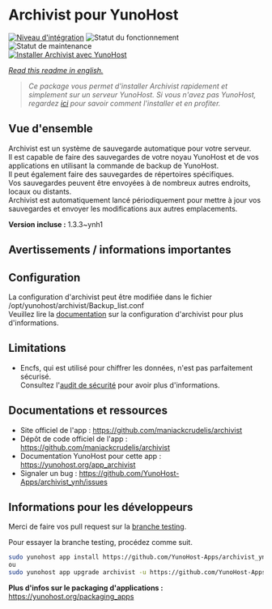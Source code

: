 <!--
N.B.: This README was automatically generated by https://github.com/YunoHost/apps/tree/master/tools/README-generator
It shall NOT be edited by hand.
-->

# Archivist pour YunoHost

[![Niveau d'intégration](https://dash.yunohost.org/integration/archivist.svg)](https://dash.yunohost.org/appci/app/archivist) ![Statut du fonctionnement](https://ci-apps.yunohost.org/ci/badges/archivist.status.svg) ![Statut de maintenance](https://ci-apps.yunohost.org/ci/badges/archivist.maintain.svg)  
[![Installer Archivist avec YunoHost](https://install-app.yunohost.org/install-with-yunohost.svg)](https://install-app.yunohost.org/?app=archivist)

*[Read this readme in english.](./README.md)*

> *Ce package vous permet d'installer Archivist rapidement et simplement sur un serveur YunoHost.
Si vous n'avez pas YunoHost, regardez [ici](https://yunohost.org/#/install) pour savoir comment l'installer et en profiter.*

## Vue d'ensemble

Archivist est un système de sauvegarde automatique pour votre serveur.  
Il est capable de faire des sauvegardes de votre noyau YunoHost et de vos applications en utilisant la commande de backup de YunoHost.  
Il peut également faire des sauvegardes de répertoires spécifiques.  
Vos sauvegardes peuvent être envoyées à de nombreux autres endroits, locaux ou distants.  
Archivist est automatiquement lancé périodiquement pour mettre à jour vos sauvegardes et envoyer les modifications aux autres emplacements.


**Version incluse :** 1.3.3~ynh1
## Avertissements / informations importantes

## Configuration

La configuration d'archivist peut être modifiée dans le fichier /opt/yunohost/archivist/Backup_list.conf  
Veuillez lire la [documentation](https://github.com/maniackcrudelis/archivist/blob/master/Configuration_fr.md) sur la configuration d'archivist pour plus d'informations.

## Limitations

* Encfs, qui est utilisé pour chiffrer les données, n'est pas parfaitement sécurisé.  
Consultez l'[audit de sécurité](https://defuse.ca/audits/encfs.htm) pour avoir plus d'informations.


## Documentations et ressources

* Site officiel de l'app : <https://github.com/maniackcrudelis/archivist>
* Dépôt de code officiel de l'app : <https://github.com/maniackcrudelis/archivist>
* Documentation YunoHost pour cette app : <https://yunohost.org/app_archivist>
* Signaler un bug : <https://github.com/YunoHost-Apps/archivist_ynh/issues>

## Informations pour les développeurs

Merci de faire vos pull request sur la [branche testing](https://github.com/YunoHost-Apps/archivist_ynh/tree/testing).

Pour essayer la branche testing, procédez comme suit.

``` bash
sudo yunohost app install https://github.com/YunoHost-Apps/archivist_ynh/tree/testing --debug
ou
sudo yunohost app upgrade archivist -u https://github.com/YunoHost-Apps/archivist_ynh/tree/testing --debug
```

**Plus d'infos sur le packaging d'applications :** <https://yunohost.org/packaging_apps>
